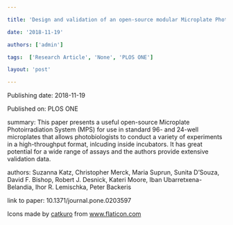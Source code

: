 ---
title: 'Design and validation of an open-source modular Microplate Photoirradiation System for high-throughput photobiology experiments'
date: '2018-11-19'
authors: ['admin']
tags:  ['Research Article', 'None', 'PLOS ONE']
layout: 'post'
---
Publishing date: 2018-11-19

Published on: PLOS ONE

summary: This paper presents a useful open-source Microplate Photoirradiation System (MPS) for use in standard 96- and 24-well microplates that allows photobiologists to conduct a variety of experiments in a high-throughput format, inlcuding inside incubators. It has great potential for a wide range of assays and the authors provide extensive validation data.

authors: Suzanna Katz, Christopher Merck, Maria Suprun, Sunita D’Souza, David F. Bishop, Robert J. Desnick, Kateri Moore, Iban Ubarretxena-Belandia, Ihor R. Lemischka, Peter Backeris

link to paper: 10.1371/journal.pone.0203597

Icons made by <a href="https://www.flaticon.com/free-icon/bookshelves_3576884" title="catkuro">catkuro</a> from <a href="https://www.flaticon.com/" title="Flaticon"> www.flaticon.com</a>